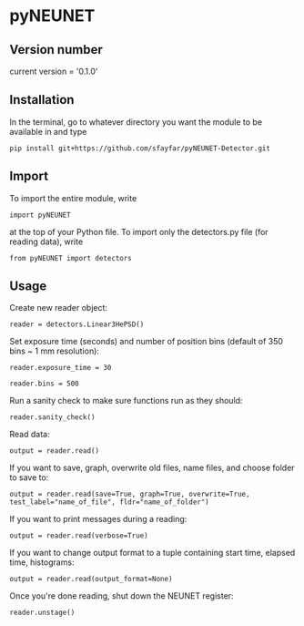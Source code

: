 # pyNEUNET

## Version number
current version = '0.1.0'

## Installation
In the terminal, go to whatever directory you want the module to be available in and type

    pip install git+https://github.com/sfayfar/pyNEUNET-Detector.git

## Import
To import the entire module, write

    import pyNEUNET

at the top of your Python file. To import only the detectors.py file (for reading data), write

    from pyNEUNET import detectors

## Usage
Create new reader object:

    reader = detectors.Linear3HePSD()

Set exposure time (seconds) and number of position bins (default of 350 bins ~ 1 mm resolution):

    reader.exposure_time = 30

    reader.bins = 500

Run a sanity check to make sure functions run as they should:

    reader.sanity_check()

Read data:

    output = reader.read()

If you want to save, graph, overwrite old files, name files, and choose folder to save to:

    output = reader.read(save=True, graph=True, overwrite=True, test_label="name_of_file", fldr="name_of_folder")

If you want to print messages during a reading:

    output = reader.read(verbose=True)

If you want to change output format to a tuple containing start time, elapsed time, histograms:

    output = reader.read(output_format=None)

Once you're done reading, shut down the NEUNET register:

    reader.unstage()